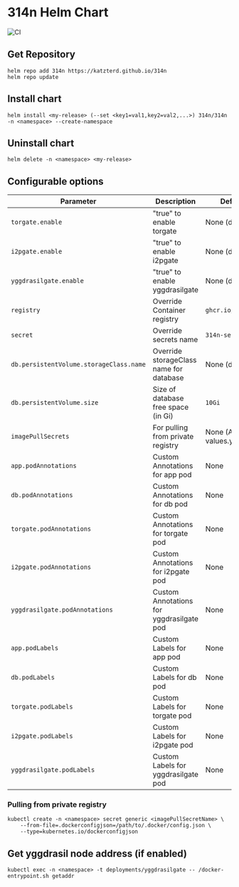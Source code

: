 # 314n Helm Chart

![CI](https://img.shields.io/github/actions/workflow/status/katzterd/314n/helm-build.yml?label=Chart&logo=helm&style=for-the-badge)

## Get Repository

```console
helm repo add 314n https://katzterd.github.io/314n
helm repo update
```

## Install chart

```console
helm install <my-release> (--set <key1=val1,key2=val2,...>) 314n/314n -n <namespace> --create-namespace
```

## Uninstall chart

```console
helm delete -n <namespace> <my-release>
```

## Configurable options

| Parameter                               | Description                              | Default Value                 |
| --------------------------------------- | ---------------------------------------- | ----------------------------- |
| `torgate.enable`                        | "true" to enable torgate                 | None (disabled)               |
| `i2pgate.enable`                        | "true" to enable i2pgate                 | None (disabled)               |
| `yggdrasilgate.enable`                  | "true" to enable yggdrasilgate           | None (disabled)               |
| `registry`                              | Override Container registry              | `ghcr.io/katzterd/314n`       |
| `secret`                                | Override secrets name                    | `314n-secret`                 |
| `db.persistentVolume.storageClass.name` | Override storageClass name for database  | None (default)                |
| `db.persistentVolume.size`              | Size of database free space (in Gi)      | `10Gi`                        |
| `imagePullSecrets`                      | For pulling from private registry        | None (Array, see values.yaml) |
| `app.podAnnotations`                    | Custom Annotations for app pod           | None                          |
| `db.podAnnotations`                     | Custom Annotations for db pod            | None                          |
| `torgate.podAnnotations`                | Custom Annotations for torgate pod       | None                          |
| `i2pgate.podAnnotations`                | Custom Annotations for i2pgate pod       | None                          |
| `yggdrasilgate.podAnnotations`          | Custom Annotations for yggdrasilgate pod | None                          |
| `app.podLabels`                         | Custom Labels for app pod                | None                          |
| `db.podLabels`                          | Custom Labels for db pod                 | None                          |
| `torgate.podLabels`                     | Custom Labels for torgate pod            | None                          |
| `i2pgate.podLabels`                     | Custom Labels for i2pgate pod            | None                          |
| `yggdrasilgate.podLabels`               | Custom Labels for yggdrasilgate pod      | None                          |

### Pulling from private registry

```console
kubectl create -n <namespace> secret generic <imagePullSecretName> \
    --from-file=.dockerconfigjson=/path/to/.docker/config.json \
    --type=kubernetes.io/dockerconfigjson
```

## Get yggdrasil node address (if enabled)

```console
kubectl exec -n <namespace> -t deployments/yggdrasilgate -- /docker-entrypoint.sh getaddr
```

